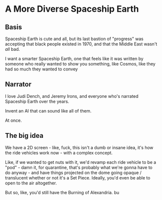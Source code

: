 # A More Diverse Spaceship Earth

## Basis

Spaceship Earth is cute and all, but its last bastion of "progress" was accepting that black people existed in 1970, and that the Middle East wasn't *all* bad.

I want a smarter Spaceship Earth, one that feels like it was written by someone who really wanted to show you something, like Cosmos, like they had so much they wanted to convey

## Narrator

I love Judi Dench, and Jeremy Irons, and everyone who's narrated Spaceship Earth over the years.

Invent an AI that can sound like all of them.

At once.

## The big idea

We have a 2D screen - like, fuck, this isn't a dumb or insane idea, it's how the ride vehicles work now - with a complex concept.

Like, if we wanted to get nuts with it, we'd revamp each ride vehicle to be a "pod" - damn it, for quarantine, that's probably what we're gonna have to do anyway - and have things projected on the dome going opaque / translucent whether or not it's a Set Piece. Ideally, you'd even be able to open to the air altogether.

But so, like, you'd still have the Burning of Alexandria. bu
